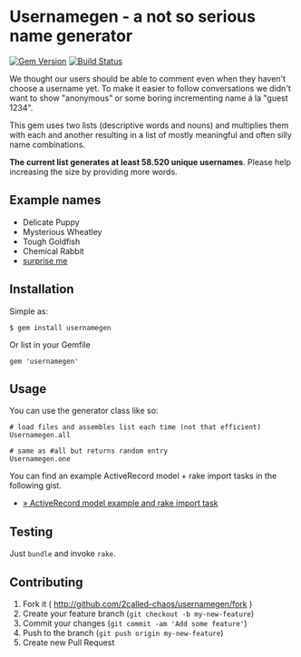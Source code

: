 # Usernamegen - a not so serious name generator

[![Gem Version](https://badge.fury.io/rb/usernamegen.svg)](http://badge.fury.io/rb/usernamegen)
[![Build Status](https://travis-ci.org/2called-chaos/usernamegen.svg?branch=master)](https://travis-ci.org/2called-chaos/usernamegen)

We thought our users should be able to comment even when they haven't choose a username yet.
To make it easier to follow conversations we didn't want to show "anonymous" or some boring incrementing name á la "guest 1234".

This gem uses two lists (descriptive words and nouns) and multiplies them with each and another resulting in a list of mostly meaningful and often silly name combinations.

**The current list generates at least 58.520 unique usernames**. Please help increasing the size by providing more words.

## Example names

  * Delicate Puppy
  * Mysterious Wheatley
  * Tough Goldfish
  * Chemical Rabbit
  * [surprise me](https://de.gamesplanet.com/namegen)

## Installation

Simple as:

    $ gem install usernamegen

Or list in your Gemfile

    gem 'usernamegen'

## Usage

You can use the generator class like so:

    # load files and assembles list each time (not that efficient)
    Usernamegen.all

    # same as #all but returns random entry
    Usernamegen.one


You can find an example ActiveRecord model + rake import tasks in the following gist.

  * [» ActiveRecord model example and rake import task](https://gist.github.com/2called-chaos/46705324d913e4f9cc6b)

## Testing

Just `bundle` and invoke `rake`.

## Contributing

1. Fork it ( http://github.com/2called-chaos/usernamegen/fork )
2. Create your feature branch (`git checkout -b my-new-feature`)
3. Commit your changes (`git commit -am 'Add some feature'`)
4. Push to the branch (`git push origin my-new-feature`)
5. Create new Pull Request
